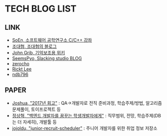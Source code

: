 # TECH BLOG LIST

## LINK

- [SoEn, 소프트웨어 공학연구소 C/C++ 강좌](http://soen.kr/)
- [조대협, 조대협의 블로그](https://bcho.tistory.com/)
- [John Grib, 기억보조용 위키](https://johngrib.github.io/)
- [SeemsPyo, Slacking studio BLOG](https://blog.eunsatio.io/)
- [zerocho](https://www.zerocho.com/)
- [Rickt Lee](https://hwanine.github.io)
- [ndb796](https://blog.naver.com/ndb796)

## PAPER

- [Joshua, "2017년 회고"](http://blog.devjoshua.me/2017/12/28/171228-2017%EB%85%84%ED%9A%8C%EA%B3%A0/) : QA→개발자로 전직 준비과정, 학습주제/방법, 알고리즘문제풀이, 토이프로젝트 등
- [정상혁, "백엔드 개발자를 꿈꾸는 학생개발자에게"](https://d2.naver.com/news/3435170) : 직무범위, 전망, 학습주제(DB는 더 자세히), 개발툴 등
- [jojoldu, "junior-recruit-scheduler"](https://github.com/jojoldu/junior-recruit-scheduler) : 주니어 개발자를 위한 취업 정보 저장소
